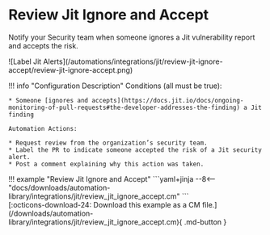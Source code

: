 # Review Jit Ignore and Accept
Notify your Security team when someone ignores a Jit vulnerability report and accepts the risk.

<div class="automationImage" markdown="1">
![Label Jit Alerts](/automations/integrations/jit/review-jit-ignore-accept/review-jit-ignore-accept.png)
</div>
<div class="automationDescription" markdown="1">

!!! info "Configuration Description"
    Conditions (all must be true):

    * Someone [ignores and accepts](https://docs.jit.io/docs/ongoing-monitoring-of-pull-requests#the-developer-addresses-the-finding) a Jit finding

    Automation Actions:

    * Request review from the organization’s security team.
    * Label the PR to indicate someone accepted the risk of a Jit security alert.
    * Post a comment explaining why this action was taken.
</div>
<div class="automationExample" markdown="1">
!!! example "Review Jit Ignore and Accept"
    ```yaml+jinja
    --8<-- "docs/downloads/automation-library/integrations/jit/review_jit_ignore_accept.cm"
    ```
    <div class="result" markdown>
      <span>
      [:octicons-download-24: Download this example as a CM file.](/downloads/automation-library/integrations/jit/review_jit_ignore_accept.cm){ .md-button }
      </span>
    </div>
</div>